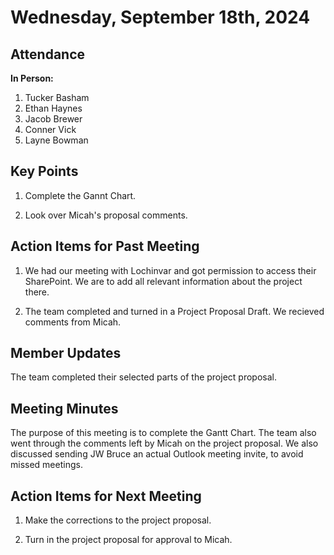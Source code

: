 # Wednesday, September 18th, 2024

## Attendance
**In Person:**
1. Tucker Basham
2. Ethan Haynes
3. Jacob Brewer
4. Conner Vick
5. Layne Bowman

## Key Points
1. Complete the Gannt Chart.

2. Look over Micah's proposal comments.


## Action Items for Past Meeting
1. We had our meeting with Lochinvar and got permission to access their SharePoint. We are to add all relevant information about the project there.

2. The team completed and turned in a Project Proposal Draft. We recieved comments from Micah.
## Member Updates
The team completed their selected parts of the project proposal. 

## Meeting Minutes
The purpose of this meeting is to complete the Gantt Chart. The team also went through the comments left by Micah on the project proposal. We also discussed sending JW Bruce an actual Outlook meeting invite, to avoid missed meetings.

## Action Items for Next Meeting
1. Make the corrections to the project proposal.
  
2. Turn in the project proposal for approval to Micah.
